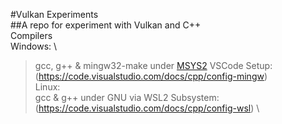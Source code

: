 #Vulkan Experiments \
##A repo for experiment with Vulkan and C++ \
Compilers \
Windows: \
>  gcc, g++ & mingw32-make under [MSYS2](https://www.msys2.org/) VSCode Setup:(https://code.visualstudio.com/docs/cpp/config-mingw) \
Linux: \
>  gcc & g++ under GNU via WSL2 Subsystem:(https://code.visualstudio.com/docs/cpp/config-wsl) \

